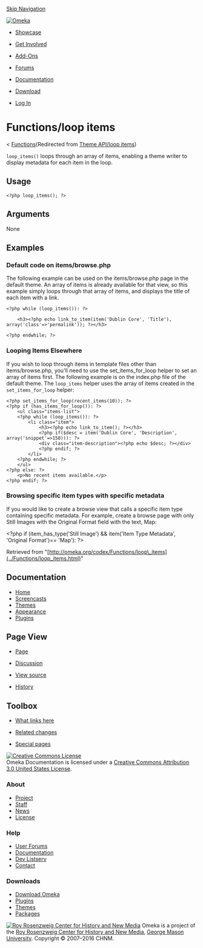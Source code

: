 <div id="wrap">

[Skip Navigation](loop_items.html#content)
<div id="header">

<div class="padding">

<span
id="logo">[![Omeka](http://omeka.org/ui/i/logo-horizontal-288px.gif)](../../index.html)</span>
<div id="search-form">

</div>

-   <div id="nav-showcase">

    </div>

    [Showcase](../../showcase.1.html)
-   <div id="nav-involved">

    </div>

    [Get Involved](../../index.html%3Fp=124.html)
-   <div id="nav-addons">

    </div>

    [Add-Ons](../../add-ons.1.html)
-   <div id="nav-forums">

    </div>

    [Forums](../../forums/topic/mysqli-stmt.bind-result.html)
-   <div id="nav-documentation">

    </div>

    [Documentation](http://omeka.org/codex/)
-   <div id="nav-download">

    </div>

    [Download](../../download.1.html)

</div>

</div>

<div id="content">

<div class="padding">

<div id="user-meta">

-   <div id="pt-login">

    </div>

    [Log
    In](http://omeka.org/c/index.php?title=Special:UserLogin&returnto=Theme%20API/loop%20items)

</div>

Functions/loop items
====================

<div id="contentSub">

<span class="subpages">&lt;
[Functions](../Functions.html "Functions")</span>(Redirected from [Theme
API/loop
items](http://omeka.org/c/index.php?title=Theme_API/loop_items&redirect=no "Theme API/loop items"))

</div>

<div id="primary">

`loop_items()` loops through an array of items, enabling a theme writer
to display metadata for each item in the loop.

<span id="Usage" class="mw-headline"> Usage </span>
---------------------------------------------------

<div class="mw-geshi mw-content-ltr" dir="ltr">

<div class="php source-php">

``` {.de1}
<?php loop_items(); ?>
```

</div>

</div>

<span id="Arguments" class="mw-headline"> Arguments </span>
-----------------------------------------------------------

None

<span id="Examples" class="mw-headline"> Examples </span>
---------------------------------------------------------

### <span id="Default_code_on_items.2Fbrowse.php" class="mw-headline"> Default code on items/browse.php </span>

The following example can be used on the items/browse.php page in the
default theme. An array of items is already available for that view, so
this example simply loops through that array of items, and displays the
title of each item with a link.

<div class="mw-geshi mw-content-ltr" dir="ltr">

<div class="php source-php">

``` {.de1}
<?php while (loop_items()): ?>
 
    <h3><?php echo link_to_item(item('Dublin Core', 'Title'), array('class'=>'permalink')); ?></h3>
 
<?php endwhile; ?>
```

</div>

</div>

### <span id="Looping_Items_Elsewhere" class="mw-headline"> Looping Items Elsewhere </span>

If you wish to loop through items in template files other than
items/browse.php, you'll need to use the set\_items\_for\_loop helper to
set an array of items first. The following example is on the index.php
file of the default theme. The `loop_items` helper uses the array of
items created in the `set_items_for_loop` helper:

<div class="mw-geshi mw-content-ltr" dir="ltr">

<div class="php source-php">

``` {.de1}
<?php set_items_for_loop(recent_items(10)); ?>
<?php if (has_items_for_loop()): ?>
    <ul class="items-list">
    <?php while (loop_items()): ?>
        <li class="item">
            <h3><?php echo link_to_item(); ?></h3>
            <?php if($desc = item('Dublin Core', 'Description', array('snippet'=>150))): ?>
            <div class="item-description"><?php echo $desc; ?></div>
            <?php endif; ?>       
        </li>     
    <?php endwhile; ?>
    </ul>
<?php else: ?>
    <p>No recent items available.</p>
<?php endif; ?>
```

</div>

</div>

### <span id="Browsing_specific_item_types_with_specific_metadata" class="mw-headline"> Browsing specific item types with specific metadata </span>

If you would like to create a browse view that calls a specific item
type containing specific metadata. For example, create a browse page
with only Still Images with the Original Format field with the text,
Map:

&lt;?php if (item\_has\_type('Still Image') && item('Item Type
Metadata', 'Original Format')== 'Map'): ?&gt;

<div class="printfooter">

Retrieved from
"[http://omeka.org/codex/Functions/loop\_items](../Functions/loop_items.html)"

</div>

<div id="catlinks" class="catlinks catlinks-allhidden">

</div>

</div>

<div id="secondary">

<div class="portlet">

Documentation
-------------

-   [Home](http://omeka.org/codex/)
-   [Screencasts](http://omeka.org/codex/Screencasts)
-   [Themes](http://omeka.org/codex/Managing_Themes_2.0)
-   [Appearance](http://omeka.org/codex/Managing_Appearance_2.0)
-   [Plugins](http://omeka.org/codex/Plugins2.0)

</div>

<div class="portlet">

Page View
---------

-   <div id="nav-page">

    </div>

    [Page](../Functions/loop_items.html)
-   <div id="nav-discussion">

    </div>

    [Discussion](http://omeka.org/c/index.php?title=Talk:Functions/loop_items&action=edit&redlink=1)
-   <div id="nav-view_source">

    </div>

    [View
    source](http://omeka.org/c/index.php?title=Functions/loop_items&action=edit)
-   <div id="nav-history">

    </div>

    [History](http://omeka.org/c/index.php?title=Functions/loop_items&action=history)

</div>

<div id="wiki-toolbox" class="portlet">

Toolbox
-------

-   <div id="t-whatlinkshere">

    </div>

    [What links
    here](../Special:WhatLinksHere/Functions/loop_items.html)
-   <div id="t-recentchangeslinked">

    </div>

    [Related
    changes](../Special:RecentChangesLinked/Functions/loop_items.html)
-   <div id="t-specialpages">

    </div>

    [Special pages](http://omeka.org/codex/Special:SpecialPages)

</div>

[![Creative Commons
License](https://i.creativecommons.org/l/by/3.0/us/88x31.png)](http://creativecommons.org/licenses/by/3.0/us/)\
Omeka Documentation is licensed under a [Creative Commons Attribution
3.0 United States
License](http://creativecommons.org/licenses/by/3.0/us/).

</div>

</div>

</div>

<div id="footer">

<div class="padding">

<div id="sitemap">

<div class="section">

### About

-   [Project](../../index.html%3Fp=2.html)
-   [Staff](../../index.html%3Fp=3.html)
-   [News](../../blog.1.html)
-   [License](http://www.gnu.org/copyleft/gpl.html)

</div>

<div class="section">

### Help

-   [User Forums](../../forums/topic/mysqli-stmt.bind-result.html)
-   [Documentation](http://omeka.org/codex/)
-   [Dev Listserv](http://groups.google.com/group/omeka-dev)
-   [Contact](http://omeka.org/contact/)

</div>

<div class="section">

### Downloads

-   [Download Omeka](../../download.1.html)
-   [Plugins](../../plugins.html)
-   [Themes](../../download/themes/index.html)
-   [Packages](../../index.html%3Fp=222.html)

</div>

</div>

<div id="chnm-meta">

<span id="chnm-logo">[![Roy Rosenzweig Center for History and New
Media](http://omeka.org/ui/i/rrchnm-logo-regular.gif)](http://chnm.gmu.edu)</span>
Omeka is a project of the [Roy Rosenzweig Center for History and New
Media](http://chnm.gmu.edu), [George Mason
University](http://www.gmu.edu). Copyright © 2007–2016 CHNM.

</div>

</div>

</div>

</div>
